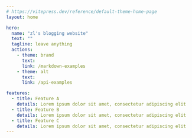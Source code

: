 ```yaml
---
# https://vitepress.dev/reference/default-theme-home-page
layout: home

hero:
  name: "zl's blogging website"
  text: ""
  tagline: leave anything
  actions:
    - theme: brand
      text: 
      link: /markdown-examples
    - theme: alt
      text: 
      link: /api-examples

features:
  - title: Feature A
    details: Lorem ipsum dolor sit amet, consectetur adipiscing elit
  - title: Feature B
    details: Lorem ipsum dolor sit amet, consectetur adipiscing elit
  - title: Feature C
    details: Lorem ipsum dolor sit amet, consectetur adipiscing elit
---
```


